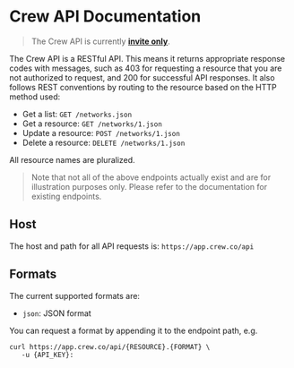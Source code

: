 # Crew API Documentation

> The Crew API is currently [**invite only**][1].

The Crew API is a RESTful API. This means it returns appropriate response codes with messages, such as 403 for requesting
a resource that you are not authorized to request, and 200 for successful API responses. It also follows REST conventions
by routing to the resource based on the HTTP method used:

- Get a list: `GET /networks.json`
- Get a resource: `GET /networks/1.json`
- Update a resource: `POST /networks/1.json`
- Delete a resource: `DELETE /networks/1.json`

All resource names are pluralized.

> Note that not all of the above endpoints actually exist and are for illustration purposes only. Please refer to the
> documentation for existing endpoints.

## Host

The host and path for all API requests is: `https://app.crew.co/api`

## Formats

The current supported formats are:

- `json`: JSON format

You can request a format by appending it to the endpoint path, e.g.

```
curl https://app.crew.co/api/{RESOURCE}.{FORMAT} \
   -u {API_KEY}:
```

[1]: https://app.crew.co/pro
